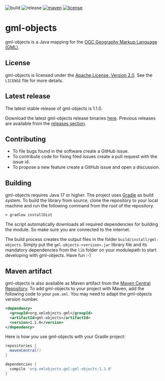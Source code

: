 ![build](https://img.shields.io/github/actions/workflow/status/xmlobjects/gml-objects/gml-objects-build.yml?logo=Gradle)
![release](https://img.shields.io/github/v/release/xmlobjects/gml-objects?display_name=tag)
[![maven](https://maven-badges.herokuapp.com/maven-central/org.xmlobjects.gml/gml-objects/badge.svg)](https://maven-badges.herokuapp.com/maven-central/org.xmlobjects.gml/gml-objects)
[![license](https://img.shields.io/badge/license-Apache_2.0-blue.svg)](https://opensource.org/licenses/Apache-2.0)

# gml-objects
gml-objects is a Java mapping for the [OGC Geography Markup Language (GML)](https://www.ogc.org/standards/gml).

## License
gml-objects is licensed under the [Apache License, Version 2.0](http://www.apache.org/licenses/LICENSE-2.0).
See the `LICENSE` file for more details.

## Latest release
The latest stable release of gml-objects is 1.1.0.

Download the latest gml-objects release binaries [here](https://github.com/xmlobjects/gml-objects/releases/latest).
Previous releases are available from the [releases section](https://github.com/xmlobjects/gml-objects/releases).

## Contributing
* To file bugs found in the software create a GitHub issue.
* To contribute code for fixing filed issues create a pull request with the issue id.
* To propose a new feature create a GitHub issue and open a discussion.

## Building
gml-objects requires Java 17 or higher. The project uses [Gradle](https://gradle.org/) as build system. To build the
library from source, clone the repository to your local machine and run the following command from the root of the
repository.

    > gradlew installDist

The script automatically downloads all required dependencies for building the module. So make sure you are connected
to the internet.

The build process creates the output files in the folder `build/install/gml-objects`. Simply put the
`gml-objects-<version>.jar` library file and its mandatory dependencies from the `lib` folder on your modulepath to
start developing with gml-objects. Have fun :-)

## Maven artifact
gml-objects is also available as Maven artifact from the
[Maven Central Repository](https://search.maven.org/artifact/org.xmlobjects.gml/gml-objects). To add gml-objects to your
project with Maven, add the following code to your `pom.xml`. You may need to adapt the gml-objects version number.

```xml
<dependency>
  <groupId>org.xmlobjects.gml</groupId>
  <artifactId>gml-objects</artifactId>
  <version>1.1.0</version>
</dependency>
```

Here is how you use gml-objects with your Gradle project:

```gradle
repositories {
  mavenCentral()
}

dependencies {
  compile 'org.xmlobjects.gml:gml-objects:1.1.0'
}
```
